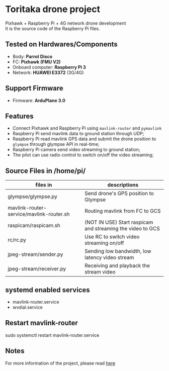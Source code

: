 # Toritaka drone project
Pixhawk + Raspberry Pi + 4G network drone development\
It is the source code of the Raspberry Pi files.

## Tested on Hardwares/Components
- Body: **Parrot Disco**
- FC: **Pixhawk (FMU V2)**
- Onboard computer: **Raspberry Pi 3**
- Network: **HUAWEI E3372** (3G/4G)

## Support Firmware
- Firmware: **ArduPlane 3.0**

## Features
- Connect Pixhawk and Raspberry Pi using `mavlink-router` and `pymavlink`
- Raspberry Pi send mavlink data to ground station through UDP;
- Raspberry Pi read mavlink GPS data and submit the drone position to `glympse` through glympse API in real-time;
- Raspberry Pi camera send video streaming to ground station;
- The pilot can use radio control to switch on/off the video streaming;

## Source Files in /home/pi/
| files in                                 | descriptions                                               |
| ---------------------------------------- | ---------------------------------------------------------- |
| glympse/glympse.py                       | Send drone's GPS position to Glympse                       |
| mavlink-router-service/mavlink-router.sh | Routing mavlink from FC to GCS                             |
| raspicam/raspicam.sh                     | (NOT IN USE) Start raspicam and streaming the video to GCS |
| rc/rc.py                                 | Use RC to switch video streaming on/off                    |
| jpeg-stream/sender.py                    | Sending low bandwidth, low latency video stream            |
| jpeg-stream/receiver.py                  | Receiving and playback the stream video                    |

## systemd enabled services
- mavlink-router.service
- wvdial.service

## Restart mavlink-router
sudo systemctl restart mavlink-router.service

## Notes
For more information of the project, please read [here](https://github.com/rc-bellergy/drone-notes/tree/master/ardupilot/toritaka)
